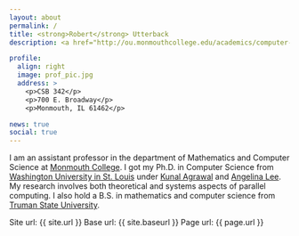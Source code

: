 ```yaml
---
layout: about
permalink: /
title: <strong>Robert</strong> Utterback
description: <a href="http://ou.monmouthcollege.edu/academics/computer-science">Department of Mathematics and Computer Science</a> | <a href="http://www.monmouthcollege.edu">Monmouth College</a>

profile:
  align: right
  image: prof_pic.jpg
  address: >
    <p>CSB 342</p>
    <p>700 E. Broadway</p>
    <p>Monmouth, IL 61462</p>

news: true
social: true
---
```


I am an assistant professor in the department of Mathematics and
Computer Science at [Monmouth College](http://www.monmouthcollege.edu). I got my Ph.D. in Computer
Science from [Washington University in St. Louis](http://www.wustl.edu)
under [Kunal Agrawal](http://www.cse.wustl.edu/~kunal/) and [Angelina Lee](http://www.cse.wustl.edu/~angelee/). My research involves
both theoretical and systems aspects of parallel computing. I also
hold a B.S. in mathematics and computer science
from [Truman State University](http://www.truman.edu).


Site url: {{ site.url }}
Base url: {{ site.baseurl }}
Page url: {{ page.url }}
